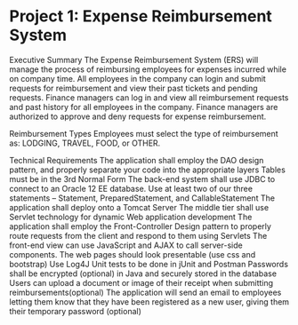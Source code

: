 # Project 1: Expense Reimbursement System

Executive Summary
The Expense Reimbursement System (ERS) will manage the process of reimbursing employees for expenses incurred while on company time. All employees in the company can login and submit requests for reimbursement and view their past tickets and pending requests. Finance managers can log in and view all reimbursement requests and past history for all employees in the company. Finance managers are authorized to approve and deny requests for expense reimbursement.

Reimbursement Types
Employees must select the type of reimbursement as: LODGING, TRAVEL, FOOD, or OTHER.

Technical Requirements
The application shall employ the DAO design pattern, and properly separate your code into the appropriate layers
Tables must be in the 3rd Normal Form
The back-end system shall use JDBC to connect to an Oracle 12 EE database.
Use at least two of our three statements – Statement, PreparedStatement, and CallableStatement
The application shall deploy onto a Tomcat Server
The middle tier shall use Servlet technology for dynamic Web application development
The application shall employ the Front-Controller Design pattern to properly route requests from the client and respond to them using Servlets
The front-end view can use JavaScript and AJAX to call server-side components. The web pages should look presentable (use css and bootstrap)
Use Log4J
Unit tests to be done in jUnit and Postman
Passwords shall be encrypted (optional) in Java and securely stored in the database
Users can upload a document or image of their receipt when submitting reimbursements(optional)
The application will send an email to employees letting them know that they have been registered as a new user, giving them their temporary password (optional)


